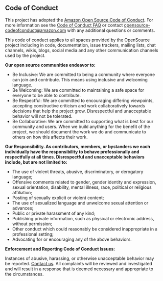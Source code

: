 ## Code of Conduct
This project has adopted the [Amazon Open Source Code of Conduct](https://aws.github.io/code-of-conduct).
For more information see the [Code of Conduct FAQ](https://aws.github.io/code-of-conduct-faq) or contact
opensource-codeofconduct@amazon.com with any additional questions or comments.

This code of conduct applies to all spaces provided by the OpenSource project including in code, documentation, issue trackers, mailing lists, chat channels, wikis, blogs, social media and any other communication channels used by the project.

**Our open source communities endeavor to:**

* Be Inclusive: We are committed to being a community where everyone can join and contribute. This means using inclusive and welcoming language.
* Be Welcoming: We are committed to maintaining a safe space for everyone to be able to contribute.
* Be Respectful: We are committed to encouraging differing viewpoints, accepting constructive criticism and work collaboratively towards decisions that help the project grow. Disrespectful and unacceptable behavior will not be tolerated.
* Be Collaborative: We are committed to supporting what is best for our community and users. When we build anything for the benefit of the project, we should document the work we do and communicate to others on how this affects their work.

**Our Responsibility. As contributors, members, or bystanders we each individually have the responsibility to behave professionally and respectfully at all times. Disrespectful and unacceptable behaviors include, but are not limited to:**

* The use of violent threats, abusive, discriminatory, or derogatory language;
* Offensive comments related to gender, gender identity and expression, sexual orientation, disability, mental illness, race, political or religious affiliation;
* Posting of sexually explicit or violent content;
* The use of sexualized language and unwelcome sexual attention or advances;
* Public or private harassment of any kind;
* Publishing private information, such as physical or electronic address, without permission;
* Other conduct which could reasonably be considered inappropriate in a professional setting;
* Advocating for or encouraging any of the above behaviors.

**Enforcement and Reporting Code of Conduct Issues:**

Instances of abusive, harassing, or otherwise unacceptable behavior may be reported. [Contact us](mailto:opensource-codeofconduct@amazon.com). All complaints will be reviewed and investigated and will result in a response that is deemed necessary and appropriate to the circumstances.
